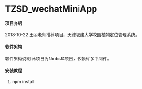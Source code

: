 # TZSD_wechatMiniApp

#### 项目介绍
2018-10-22 王丽老师推荐项目，天津城建大学校园植物定位管理系统。

#### 软件架构
软件架构说明
此项目为NodeJS项目，依赖许多中间件。


#### 安装教程

1. npm install
